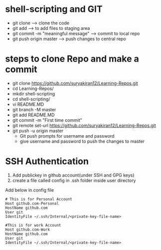 # shell-scripting and GIT

* git clone <URL>                    --> clone the code
* git add <file-name>                --> to add files to staging area
* git commit -m "meaningful message" --> commit to local repo
* git push origin master             --> push changes to central repo

# steps to clone Repo and make a commit

* git clone https://github.com/suryakiran12/Learning-Repos.git
* cd Learning-Repos/
* mkdir shell-scripting
* cd shell-scripting/
* vi README.MD
* git branch -M master
* git add README.MD
* git commit -m "First time commit"
* git remote set-url https://github.com/suryakiran12/Learning-Repos.git
* git push -u origin master
   * Git push prompts for username and password
   * give username and password to push the changes to master

# SSH Authentication

1. Add publickey in github account(under SSH and GPG keys)
2. create a file called config in .ssh folder inside user directory
  
Add below in config file

   ```
   # This is for Personal Account
   Host github.com-Personal
   HostName github.com
   User git
   IdentityFile ~/.ssh/Internal/<private-key-file-name>

   #This is for work Account
   Host github.com-Work
   HostName github.com
   User git
   IdentityFile ~/.ssh/Internal/<private-key-file-name>
   
   ```
